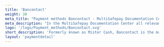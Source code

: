 ```yaml
---
title: 'Bancontact'
weight: 30
meta_title: "Payment methods Bancontact - MultiSafepay Documentation Center"
meta_description: "In the MultiSafepay Documentation Center all relevant information regarding our Plugins and API. As well as Support pages for Payment Method, Tools and General Questions. You can also find the contact details of our Support Team and Integration Team."
logo: '/logo/Payment_methods/Bancontact.svg'
short_description: 'Formerly known as Mister Cash, Bancontact is the market leader for online payments in Belgium.'
layout: 'paymentdetail'
---
```

